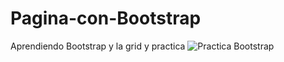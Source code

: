 # Pagina-con-Bootstrap
Aprendiendo Bootstrap y la grid y practica
![Practica Bootstrap](https://user-images.githubusercontent.com/49293335/104104661-799f4900-5277-11eb-99a6-176ca020c4fe.png)
